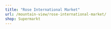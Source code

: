 ```yaml
---
title: "Rose International Market"
url: /mountain-view/rose-international-market/
shop: Supermarkt
---
```

